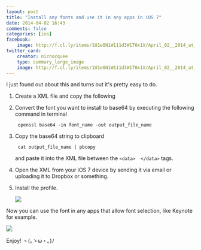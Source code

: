 ```yaml
---
layout: post
title: "Install any fonts and use it in any apps in iOS 7"
date: 2014-04-02 16:43
comments: false
categories: [ios]
facebook:
    image: http://f.cl.ly/items/1U1e0N1W111d3W1T0x1X/April_02__2014_at_0437PM.png
twitter_card:
    creator: nicnocquee
    type: summary_large_image
    image: http://f.cl.ly/items/1U1e0N1W111d3W1T0x1X/April_02__2014_at_0437PM.png
---
```


I just found out about this and turns out it's pretty easy to do.

1. Create a XML file and copy the following

	<script src="https://gist.github.com/nicnocquee/9929652.js"></script>
	<!-- more -->
2. Convert the font you want to install to base64 by executing the following command in terminal

		openssl base64 -in font_name -out output_file_name

3. Copy the base64 string to clipboard 

		cat output_file_name | pbcopy
		
	and paste it into the XML file between the `<data>  </data>` tags.

4. Open the XML from your iOS 7 device by sending it via email or uploading it to Dropbox or something.
5. Install the profile.

	![](http://f.cl.ly/items/0F021r1Y2G0A333p2t3U/April_02__2014_at_0451PM.png)

Now you can use the font in any apps that allow font selection, like Keynote for example.

![](http://f.cl.ly/items/1U1e0N1W111d3W1T0x1X/April_02__2014_at_0437PM.png)

Enjoy! ヽ(｡ゝω・｡)ﾉ
